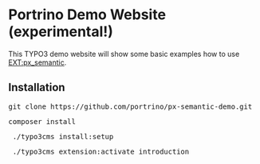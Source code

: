 # Portrino Demo Website (experimental!)

This TYPO3 demo website will show some basic examples how to use [EXT:px_semantic](https://github.com/portrino/px_semantic/).
## Installation

<pre>
git clone https://github.com/portrino/px-semantic-demo.git
</pre>

<pre>
composer install
</pre>

<pre>
 ./typo3cms install:setup
</pre>

<pre>
 ./typo3cms extension:activate introduction
</pre>